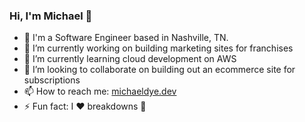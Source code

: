 ### Hi, I'm Michael 🤘

- 📍 I'm a Software Engineer based in Nashville, TN.
- 🔭 I’m currently working on building marketing sites for franchises
- 🌱 I’m currently learning cloud development on AWS
- 👯 I’m looking to collaborate on building out an ecommerce site for subscriptions
- 📫 How to reach me: [michaeldye.dev](http://michaeldye.dev)
- ⚡ Fun fact: I ❤️ breakdowns 🎸
